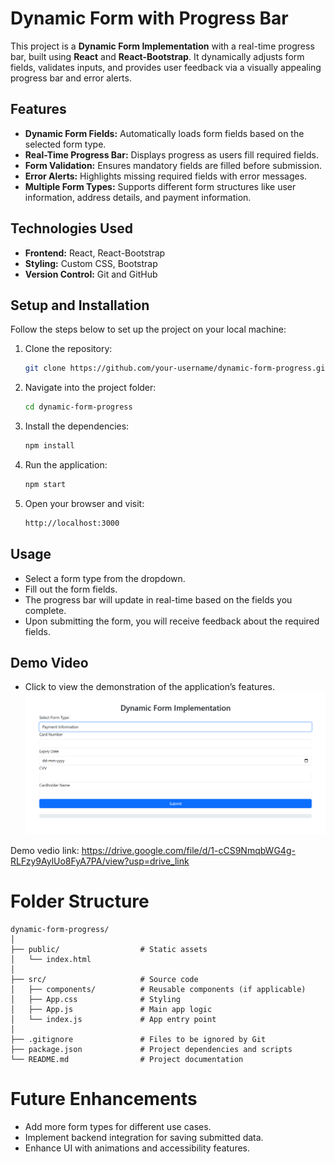 # **Dynamic Form with Progress Bar**

This project is a **Dynamic Form Implementation** with a real-time progress bar, built using **React** and **React-Bootstrap**. It dynamically adjusts form fields, validates inputs, and provides user feedback via a visually appealing progress bar and error alerts.

## **Features**

- **Dynamic Form Fields:** Automatically loads form fields based on the selected form type.
- **Real-Time Progress Bar:** Displays progress as users fill required fields.
- **Form Validation:** Ensures mandatory fields are filled before submission.
- **Error Alerts:** Highlights missing required fields with error messages.
- **Multiple Form Types:** Supports different form structures like user information, address details, and payment information.

## **Technologies Used**

- **Frontend:** React, React-Bootstrap
- **Styling:** Custom CSS, Bootstrap
- **Version Control:** Git and GitHub

## **Setup and Installation**

Follow the steps below to set up the project on your local machine:

1. Clone the repository:
    ```bash
    git clone https://github.com/your-username/dynamic-form-progress.git
    ```

2. Navigate into the project folder:
    ```bash
    cd dynamic-form-progress
    ```

3. Install the dependencies:
    ```bash
    npm install
    ```

4. Run the application:
    ```bash
    npm start
    ```

5. Open your browser and visit:
    ```bash
    http://localhost:3000
    ```

## Usage

- Select a form type from the dropdown.
- Fill out the form fields.
- The progress bar will update in real-time based on the fields you complete.
- Upon submitting the form, you will receive feedback about the required fields.


## Demo Video
- Click to view the demonstration of the application’s features.
[![Demo Video](PaymentInformation.png)](https://drive.google.com/file/d/1-cCS9NmqbWG4g-RLFzy9AylUo8FyA7PA/view?usp=drive_link)

Demo vedio link: https://drive.google.com/file/d/1-cCS9NmqbWG4g-RLFzy9AylUo8FyA7PA/view?usp=drive_link


# Folder Structure
```
dynamic-form-progress/
│
├── public/                  # Static assets
│   └── index.html
│
├── src/                     # Source code
│   ├── components/          # Reusable components (if applicable)
│   ├── App.css              # Styling
│   ├── App.js               # Main app logic
│   └── index.js             # App entry point
│
├── .gitignore               # Files to be ignored by Git
├── package.json             # Project dependencies and scripts
└── README.md                # Project documentation
```
# Future Enhancements
* Add more form types for different use cases.
* Implement backend integration for saving submitted data.
* Enhance UI with animations and accessibility features.

